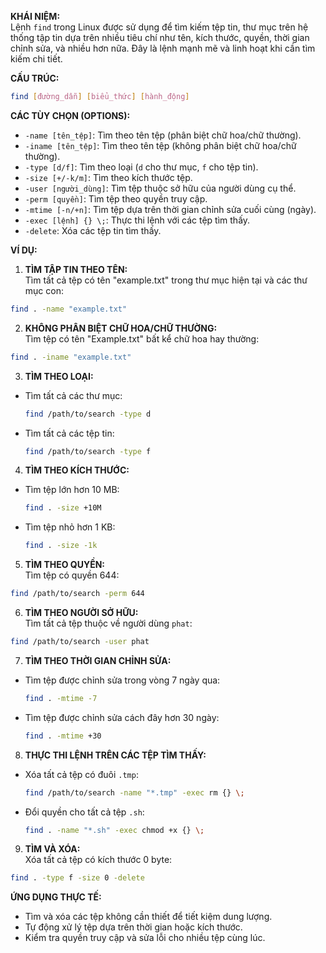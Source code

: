 **KHÁI NIỆM:**  
Lệnh `find` trong Linux được sử dụng để tìm kiếm tệp tin, thư mục trên hệ thống tập tin dựa trên nhiều tiêu chí như tên, kích thước, quyền, thời gian chỉnh sửa, và nhiều hơn nữa. Đây là lệnh mạnh mẽ và linh hoạt khi cần tìm kiếm chi tiết.  

**CẤU TRÚC:**  
```bash
find [đường_dẫn] [biểu_thức] [hành_động]
```

**CÁC TÙY CHỌN (OPTIONS):**  
- `-name [tên_tệp]`: Tìm theo tên tệp (phân biệt chữ hoa/chữ thường).  
- `-iname [tên_tệp]`: Tìm theo tên tệp (không phân biệt chữ hoa/chữ thường).  
- `-type [d/f]`: Tìm theo loại (`d` cho thư mục, `f` cho tệp tin).  
- `-size [+/-k/m]`: Tìm theo kích thước tệp.  
- `-user [người_dùng]`: Tìm tệp thuộc sở hữu của người dùng cụ thể.  
- `-perm [quyền]`: Tìm tệp theo quyền truy cập.  
- `-mtime [-n/+n]`: Tìm tệp dựa trên thời gian chỉnh sửa cuối cùng (ngày).  
- `-exec [lệnh] {} \;`: Thực thi lệnh với các tệp tìm thấy.  
- `-delete`: Xóa các tệp tin tìm thấy.  

**VÍ DỤ:**  

1. **TÌM TẬP TIN THEO TÊN:**  
Tìm tất cả tệp có tên "example.txt" trong thư mục hiện tại và các thư mục con:  
```bash
find . -name "example.txt"
```

2. **KHÔNG PHÂN BIỆT CHỮ HOA/CHỮ THƯỜNG:**  
Tìm tệp có tên "Example.txt" bất kể chữ hoa hay thường:  
```bash
find . -iname "example.txt"
```

3. **TÌM THEO LOẠI:**  
- Tìm tất cả các thư mục:  
  ```bash
  find /path/to/search -type d
  ```
- Tìm tất cả các tệp tin:  
  ```bash
  find /path/to/search -type f
  ```

4. **TÌM THEO KÍCH THƯỚC:**  
- Tìm tệp lớn hơn 10 MB:  
  ```bash
  find . -size +10M
  ```
- Tìm tệp nhỏ hơn 1 KB:  
  ```bash
  find . -size -1k
  ```

5. **TÌM THEO QUYỀN:**  
Tìm tệp có quyền 644:  
```bash
find /path/to/search -perm 644
```

6. **TÌM THEO NGƯỜI SỞ HỮU:**  
Tìm tất cả tệp thuộc về người dùng `phat`:  
```bash
find /path/to/search -user phat
```

7. **TÌM THEO THỜI GIAN CHỈNH SỬA:**  
- Tìm tệp được chỉnh sửa trong vòng 7 ngày qua:  
  ```bash
  find . -mtime -7
  ```
- Tìm tệp được chỉnh sửa cách đây hơn 30 ngày:  
  ```bash
  find . -mtime +30
  ```

8. **THỰC THI LỆNH TRÊN CÁC TỆP TÌM THẤY:**  
- Xóa tất cả tệp có đuôi `.tmp`:  
  ```bash
  find /path/to/search -name "*.tmp" -exec rm {} \;
  ```
- Đổi quyền cho tất cả tệp `.sh`:  
  ```bash
  find . -name "*.sh" -exec chmod +x {} \;
  ```

9. **TÌM VÀ XÓA:**  
Xóa tất cả tệp có kích thước 0 byte:  
```bash
find . -type f -size 0 -delete
```

**ỨNG DỤNG THỰC TẾ:**  
- Tìm và xóa các tệp không cần thiết để tiết kiệm dung lượng.  
- Tự động xử lý tệp dựa trên thời gian hoặc kích thước.  
- Kiểm tra quyền truy cập và sửa lỗi cho nhiều tệp cùng lúc.  
